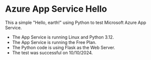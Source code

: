 # Azure App Service Hello

This a simple "Hello, earth!" using Python to test Microsoft Azure App Service.

* The App Service is running Linux and Python 3.12.
* The App Service is running the Free Plan.
* The Python code is using Flask as the Web Server.
* The test was successful on 10/10/2024.
